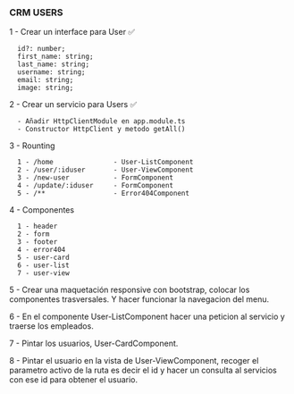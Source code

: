 ### CRM USERS

1 - Crear un interface para User ✅

      id?: number;
      first_name: string;
      last_name: string;
      username: string;
      email: string;
      image: string;

2 - Crear un servicio para Users ✅ 

      - Añadir HttpClientModule en app.module.ts
      - Constructor HttpClient y metodo getAll()

3 - Rounting

      1 - /home               - User-ListComponent
      2 - /user/:iduser       - User-ViewComponent
      3 - /new-user           - FormComponent
      4 - /update/:iduser     - FormComponent
      5 - /**                 - Error404Component

4 - Componentes

      1 - header
      2 - form
      3 - footer
      4 - error404 
      5 - user-card
      6 - user-list
      7 - user-view

5 - Crear una maquetación responsive con bootstrap, colocar los componentes trasversales. Y hacer funcionar la navegacion del menu.

6 - En el componente User-ListComponent hacer una peticion al servicio y traerse los empleados.

7 - Pintar los usuarios, User-CardComponent.  

8 - Pintar el usuario en la vista de User-ViewComponent, recoger el parametro activo de la ruta es decir el id y hacer un consulta al servicios con ese id para obtener el usuario.